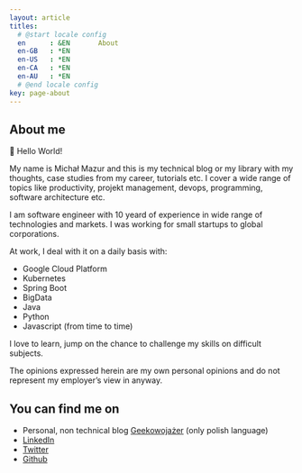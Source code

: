```yaml
---
layout: article
titles:
  # @start locale config
  en      : &EN       About
  en-GB   : *EN
  en-US   : *EN
  en-CA   : *EN
  en-AU   : *EN
  # @end locale config
key: page-about
---
```


## About me

:wave: Hello World!

My name is Michał Mazur and this is my technical blog or my library with my thoughts, case studies from my career, tutorials etc.
I cover a wide range of topics like productivity, projekt management, devops, programming, software architecture etc.

I am software engineer with 10 yeard of experience in wide range of technologies and markets. I was working for small startups to global corporations.

<!--more-->

At work, I deal with it on a daily basis with:
- Google Cloud Platform
- Kubernetes
- Spring Boot
- BigData
- Java
- Python
- Javascript (from time to time)

I love to learn, jump on the chance to challenge my skills on difficult subjects.

The opinions expressed herein are my own personal opinions and do not represent my employer’s view in anyway.
## You can find me on

- Personal, non technical blog [Geekowojażer](geekowojazer.pl) (only polish language)
- [LinkedIn](https://www.linkedin.com/in/michmzr/)
- [Twitter](https://twitter.com/MichalMzr)
- [Github](https://github.com/michmzr/)
